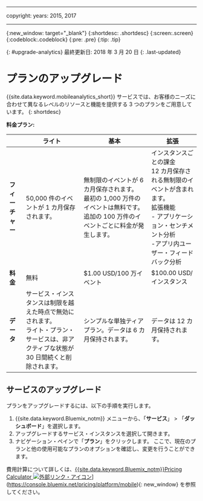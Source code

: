 ----

copyright:
 years: 2015, 2017

---

{:new_window: target="_blank"}
{:shortdesc: .shortdesc}
{:screen:.screen}
{:codeblock:.codeblock}
{:pre: .pre}
{:tip: .tip}

{: #upgrade-analytics}
最終更新日: 2018 年 3 月 20 日
{: .last-updated}

# プランのアップグレード

{{site.data.keyword.mobileanalytics_short}} サービスでは、お客様のニーズに合わせて異なるレベルのリソースと機能を提供する 3 つのプランをご用意しています。
{: shortdesc}

**料金プラン:**


|                |ライト                           |基本                        |拡張                      |
|----------------|-------------------------------|-----------------------------|------------------------------|
|**フィーチャー**    | 50,000 件のイベントが 1 カ月保存されます。|無制限のイベントが 6 カ月保存されます。<br/> 最初の 1,000 万件のイベントは無料です。追加の 100 万件のイベントごとに料金が発生します。| インスタンスごとの課金</br> 12 カ月保存される無制限のイベントが含まれます。<br/> 拡張機能<br/> - アプリケーション・センチメント分析<br/> -アプリ内ユーザー・フィードバック分析<br/> |
|**料金**     |無料| $1.00 USD/100 万イベント| $100.00 USD/インスタンス |
|**データ**     |サービス・インスタンスは制限を越えた時点で無効にされます。<br/> ライト・プラン・サービスは、非アクティブな状態が 30 日間続くと削除されます。|シンプルな単独ティアプラン。データは 6 カ月保持されます。| データは 12 カ月保持されます。|-|


## サービスのアップグレード

プランをアップグレードするには、以下の手順を実行します。

1.  {{site.data.keyword.Bluemix_notm}} メニューから、「**サービス**」 > 「**ダッシュボード**」を選択します。
1.  アップグレードするサービス・インスタンスを選択して開きます。
1.  ナビゲーション・ペインで「**プラン**」をクリックします。
   ここで、現在のプランと他の使用可能なプランのオプションを確認し、変更を行うことができます。

費用計算について詳しくは、[{{site.data.keyword.Bluemix_notm}}Pricing Calculator ![外部リンク・アイコン](../../icons/launch-glyph.svg "外部リンク・アイコン")](../../icons/launch-glyph.svg "外部リンク・アイコン")](https://console.bluemix.net/pricing/platform/mobile){: new_window} を参照してください。
